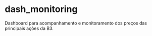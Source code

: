 # dash_monitoring
 Dashboard para acompanhamento e monitoramento dos preços das principais açòes da B3.


